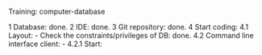 Training: computer-database

1 Database: done.
2 IDE: done.
3 Git repository: done.
4 Start coding:
4.1 Layout:
    - Check the constraints/privileges of DB: done.
4.2 Command line interface client:
    - 4.2.1 Start:
      